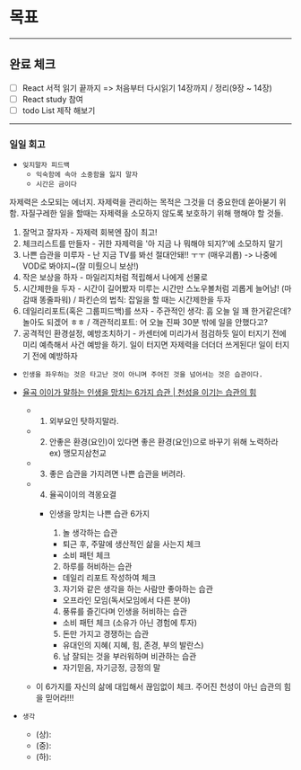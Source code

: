 # 목표

---

## 완료 체크

- [ ] React 서적 읽기 끝까지 => 처음부터 다시읽기 14장까지 / 정리(9장 ~ 14장)
- [ ] React study 참여
- [ ] todo List 제작 해보기

---

### 일일 회고

- `잊지말자 피드백`
  - `익숙함에 속아 소중함을 잃지 말자`
  - `시간은 금이다`

자제력은 소모되는 에너지.
자제력을 관리하는 목적은 그것을 더 중요한데 쏟아붇기 위함.
자질구레한 일을 할때는 자제력을 소모하지 않도록 보호하기 위해 행해야 할 것들.

1. 잘먹고 잘자자 - 자제력 회복엔 잠이 최고!
2. 체크리스트를 만들자 - 귀한 자제력을 '아 지금 나 뭐해야 되지?'에 소모하지 말기
3. 나쁜 습관을 미루자 - 난 지금 TV를 봐선 절대안돼!! ㅜㅜ (매우괴롭) -> 나중에 VOD로 봐야지~(잘 미뤘으니 보상!)
4. 작은 보상을 하자 - 마일리지처럼 적립해서 나에게 선물로
5. 시간제한을 두자 - 시간이 길어봤자 미루는 시간만 스노우볼처럼 괴롭게 늘어남! (마감때 똥줄파워) / 파킨슨의 법칙: 잡일을 할 때는 시간제한을 두자
6. 데일리리포트(혹은 그룹피드백)를 쓰자 - 주관적인 생각: 흠 오늘 일 꽤 한거같은데? 놀아도 되겠어 ㅎㅎ / 객관적리포트: 어 오늘 진짜 30분 밖에 일을 안했다고?
7. 공격적인 환경설정, 예방조치하기 - 카센터에 미리가서 점검하듯 일이 터지기 전에 미리 예측해서 사건 예방을 하기. 일이 터지면 자제력을 더더더 쓰게된다! 일이 터지기 전에 예방하자

- `인생을 좌우하는 것은 타고난 것이 아니며 주어진 것을 넘어서는 것은 습관이다.`

- [율곡 이이가 말하는 인생을 망치는 6가지 습관 | 천성을 이기는 습관의 힘](https://youtu.be/hl3WYQ_Ymp0)

  - 1. 외부요인 탓하지말라.
  - 2. 안좋은 환경(요인)이 있다면 좋은 환경(요인)으로 바꾸기 위해 노력하라 ex) 맹모지삼천교
  - 3. 좋은 습관을 가지려면 나쁜 습관을 버려라.
  - 4. 율곡이이의 격몽요결

    - 인생을 망치는 나쁜 습관 6가지

      1. 놀 생각하는 습관

      - 퇴근 후, 주말에 생산적인 삶을 사는지 체크
      - 소비 패턴 체크

      2. 하루를 허비하는 습관

      - 데일리 리포트 작성하여 체크

      3. 자기와 같은 생각을 하는 사람만 좋아하는 습관

      - 오프라인 모임(독서모임에서 다른 분야)

      4. 풍류를 즐긴다며 인생을 허비하는 습관

      - 소비 패턴 체크 (소유가 아닌 경험에 투자)

      5. 돈만 가지고 경쟁하는 습관

      - 유대인의 지혜( 지혜, 힘, 존경, 부의 발란스)

      6. 남 잘되는 것을 부러워하며 비관하는 습관

      - 자기믿음, 자기긍정, 긍정의 말

  - 이 6가지를 자신의 삶에 대입해서 끊임없이 체크. 주어진 천성이 아닌 습관의 힘을 믿어라!!!

- `생각`
  - (상):
  - (중):
  - (하):

